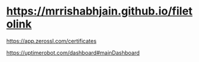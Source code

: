 # https://mrrishabhjain.github.io/filetolink
https://app.zerossl.com/certificates

https://uptimerobot.com/dashboard#mainDashboard
